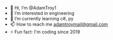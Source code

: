 - 👋 Hi, I’m @AdamTroy1
- 👀 I’m interested in engineering 
- 🌱 I’m currently learning c#, py
- 📫 How to reach me adamtroymail@gmail.com
- ⚡ Fun fact: I'm coding since 2019

<!---
AdamTroy1/AdamTroy1 is a ✨ special ✨ repository because its `README.md` (this file) appears on your GitHub profile.
You can click the Preview link to take a look at your changes.
--->
